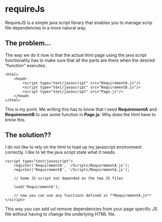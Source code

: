 # requireJs #

RequireJS is a simple java script library that enables you to manage scrip file dependencies in a more natural way.

## The problem... ##

The way we do it now is that the actual html page using the java script functionality has to make sure that all the parts are there when the desired "function" executes. 

    <html>
		<head>
			<script type="text/javascript" src="RequirementA.js"/>
			<script type="text/javascript" src="RequirementB.js"/>
			<script type="text/javascript" src="Page.js"/>
		</head>
	</html>

This is my point. Me writing this has to know that I need **RequirementA** and **RequirementB** to use some function in **Page.js**. Why does the html have to know this.

## The solution?? ##

I do not like to rely on the html to load up my javascript environment correctly. I like to let the java script state what it needs. 

	<script type="text/javascript">
		register('RequirementA', '/Scripts/RequirementA.js');
		register('RequirementB', '/Scripts/RequirementA.js');
		
		// Some JS script not depended on the two JS files

		load('RequirementA');
		
		// now you can use any functions defined in **RequirementA.js**
	</script>

This way you can add od remove dependencies from your page specific JS file without having to change the underlying *HTML* file.